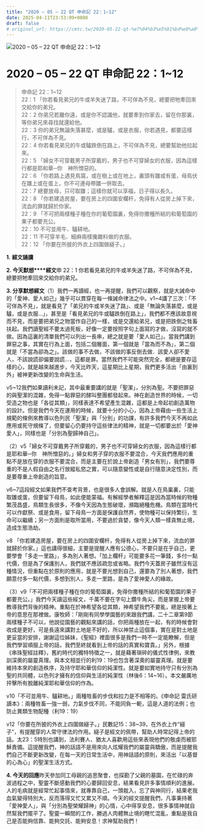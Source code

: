 ```yaml
---
title: "2020 – 05 – 22 QT 申命記 22：1~12"
date: 2025-04-11T23:53:09+0800
draft: false
# original_url: https://cmtc.tw/2020-05-22-qt-%e7%94%b3%e5%91%bd%e8%a8%98-22%ef%bc%9a112
---
```


![2020 – 05 – 22 QT 申命記 22：1~12](/images/qt.jpg   "2020 – 05 – 22 QT 申命記 22：1~12")

# 2020 – 05 – 22 QT 申命記 22：1~12

> 申命記 22：1~12  
> 22：1 「你若看見弟兄的牛或羊失迷了路，不可佯為不見，總要把牠牽回來交給你的弟兄。  
> 22：2 你弟兄若離你遠，或是你不認識他，就要牽到你家去，留在你那裏，等你弟兄來尋找就還給他。  
> 22：3 你的弟兄無論失落甚麼，或是驢，或是衣服，你若遇見，都要這樣行，不可佯為不見。  
> 22：4 你若看見弟兄的牛或驢跌倒在路上，不可佯為不見，總要幫助他拉起來。  
> 22：5 「婦女不可穿戴男子所穿戴的，男子也不可穿婦女的衣服，因為這樣行都是耶和華─你　神所憎惡的。  
> 22：6 「你若路上遇見鳥窩，或在樹上或在地上，裏頭有雛或有蛋，母鳥伏在雛上或在蛋上，你不可連母帶雛一併取去。  
> 22：7 總要放母，只可取雛；這樣你就可以享福，日子得以長久。  
> 22：8 「你若建造房屋，要在房上的四圍安欄杆，免得有人從房上掉下來，流血的罪就歸於你家。  
> 22：9 「不可把兩樣種子種在你的葡萄園裏，免得你撒種所結的和葡萄園的果子都要充公。  
> 22：10 不可並用牛、驢耕地。  
> 22：11 不可穿羊毛、細麻兩樣攙雜料做的衣服。  
> 22：12 「你要在所披的外衣上四圍做繸子。」

**1.** **經文誦讀**

**2. 今天默想****經文**申 22：1 你若看見弟兄的牛或羊失迷了路，不可佯為不見，總要把牠牽回來交給你的弟兄。

**3. 分享默想經文**（1）我們一再讀經，也一再提醒，我們可以觀察，就是大誡命中的「愛神、愛人如己」幾乎可以貫穿在每一條誡命律法之中。v1~4講了三次：「不可佯為不見」，就是看見了「弟兄的牛或羊失迷了路」、或是「無論失落甚麼，或是驢，或是衣服…」，甚至是「看見弟兄的牛或驢跌倒在路上」，我們都不應該故意視而不見，而是要把弟兄之物當作自己的一樣，或是交還給弟兄，或是把跌倒之牲畜扶起。我們讀聖經不要太過死板，好像一定要按照字句上面寫的才做，沒寫的就不做。因為這裏的清單我們可以列出一長串，總之就是要「愛人如己」。當我們講到罪惡之事，其實在行為上面，包括二個層面，第一個就是「當為而不為」，第二個就是「不當為卻為之」。該做的事不去做，不該做的事反倒去做．該愛人卻不愛人，不該說謊卻偏要說謊…，這都是罪。當然我們不可能突然完全，都總是要存這樣的心，就是越來越進步，今天比昨天，這星期比上星期，我們更多活出「由裏到外」被神更新改變的生命與生活。

v5~12我們如果讀利未記，其中最重要講的就是「聖潔」，分別為聖。不要把罪惡的與聖潔的混雜，免得一點罪惡的酵叫整團都發起來。神在創造世界的時候，一切受造之物也是「各從其類」，同樣表達不希望產生混雜，這都是上帝起初創造萬物的設計。但是我們今天在運用的時候，就要十分的小心，因為上帝藉由一些生活上規範的條例來教導以色列民「聖潔」與「分別」的功課，有許多我們今天不再如此應用或死守規條了，但要留心仍要持守這些律法的精神，就是一切都要出於「愛神愛人」，同樣也是「分別為聖歸神自己」。

（2）v5「婦女不可穿戴男子所穿戴的，男子也不可穿婦女的衣服，因為這樣行都是耶和華─你　神所憎惡的。」婦女和男子穿的衣服不要混合，今天我們應用的重點不是放在穿的衣服不要混合，而是主要在於說上帝創造「男女有別」，我們要尊重的不是人假自由之名行放縱私慾之實，可以隨意變性或是自行隨意決定性別，而是要尊重上帝創造的旨意。

v6~7這段經文如果我們不查考背景，也是很多人會誤解。就是人在鳥巢裏，只能取雛或蛋，但要留下母鳥，如此便能蒙福。有解經學者解釋這是因為當時候的物種繁茂昌盛，鳥類生長很多，不像今天因為生態破壞，瀕臨絕種危機。鳥類在當時代可以作獻祭、或是食用，留下母鳥一方面是保護自然界，使物種可以保持繁衍，生命可以繼續；另一方面則是取所當用，不要過於貪婪，像今天人類一樣貪無止境，造成生態浩劫。

v8 「你若建造房屋，要在房上的四圍安欄杆，免得有人從房上掉下來，流血的罪就歸於你家。」這也講得很細，主要是提醒人應有公德心，不要只是在乎自己，更要學會「多走一里路」，多為別人著想。「加上欄杆」可能要多花一筆錢，多付一點代價，但是為了保護別人，我們就不應該疏忽或省略。我們今天蓋房子雖然沒有這種情況，但重點在於原則的應用，就是不要光想到自己，還要為了別人著想，我們願意付多一點代價，多想到別人，多走一里路，是為了愛神愛人的緣故。

（3）v9「不可把兩樣種子種在你的葡萄園裏，免得你撒種所結的和葡萄園的果子都要充公。」我們今天讀這些經文，千萬不要在字句上鑽牛角尖，而是掌握上帝要教導我們背後的精神。重點在於神希望各從其類，神希望我們不要亂，總是按著上帝的意思在那裡做。康牧師：「剛剛有同學學園藝的來跟我們講，二十二章第9節兩樣種子不可以，他說從園藝的觀點來講的話，你把兩種放在一起，有的時候會對收成是更好，可是長遠來講對土地是不好的，所以神禁止這個事，實在是對土地是更妥當的安排，謝謝這位姊妹，《聖經》裡面很多是我們一時不一定能瞭解，但是我們學習順服上帝的話，我們至終就看到上帝的話的真實和寶貴。」另外，根據《串珠聖經註釋》，舊約時代的獨特特徵之一，就是藉著瑣碎的儀式性律例，來教訓深奧的屬靈真理。與本文相並行的利19：19也包含著深奧的屬靈真理。就是要維持本來的創造秩序，及持守耶和華信仰的純潔性。就是要如實地持守只有分別為聖的共同體，以色列才擁有的信仰與生活的純潔性（林後6：14~16）。本文嚴厲地抨擊所有脫離純潔耶和華信仰的作為。

v10「不可並用牛、驢耕地。」兩種牲畜的步伐和拉力是不相等的。《申命記 雷氏研讀本》：兩種牲畜一強一弱，力氣步伐不同，不能同負一軛，這是人道的法例；也防止異類生物配種（利19：19）

v12「你要在所披的外衣上四圍做繸子。」民數記15：38~39，在外衣上作“繸子”，有提醒穿的人常守律法的作用。繸子是經文的佩帶，幫助人時常記得上帝的話。太23：5特別也講到，法利賽人、猶太人喜歡用這些來表現他們的敬虔而被耶穌責備。這提醒我們，神的話語不是用來向人炫耀我們的屬靈與驕傲，而是提醒我們自己不斷更新改變，在每一天的日常生活中，用神話語的原則，來活出「以基督的心為心」的聖潔生活方式。

**4. 今天的回應**昨天參加同工母親的追思聚會，也探勘了父親的墓園，在忙碌的奔波過程之中，聖靈不斷感動我們的心要歸回安息，結果看見許多事情順利的進展。人的毛病就是經常忙起事情來，就專靠自己，一頭栽入，忘了與神同行，結果老我血氣變得特別大，反而落得又忙又累又不順。今天的經文提醒我們，凡事秉持著「愛神愛人」，與「分別為聖榮耀歸神」的心情，心中得享安息，很多事情神就自然幫我們擺平了。聖靈一瞬間的工作，勝過人肉體無止境的瞎忙混亂，重點是我自己是否能夠信靠、能夠交託、能夠安息！求神幫助我們！